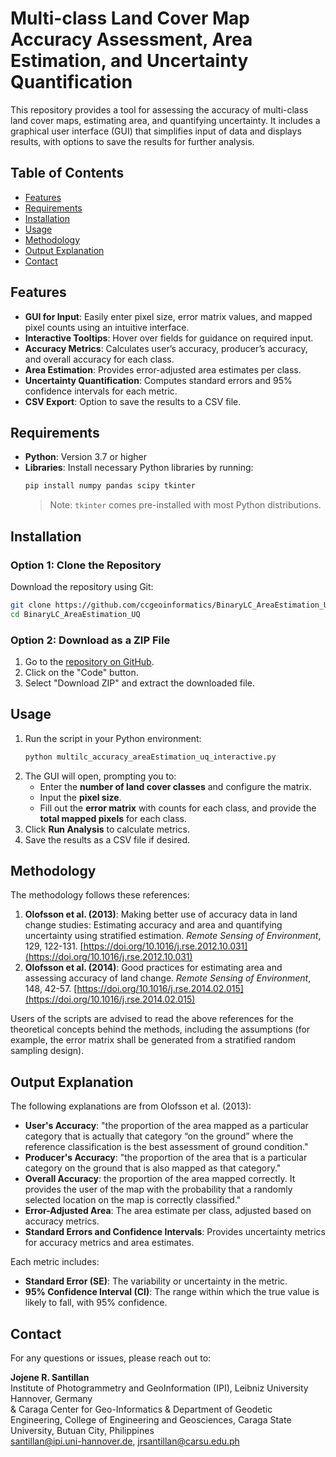 # Multi-class Land Cover Map Accuracy Assessment, Area Estimation, and Uncertainty Quantification

This repository provides a tool for assessing the accuracy of multi-class land cover maps, estimating area, and quantifying uncertainty. It includes a graphical user interface (GUI) that simplifies input of data and displays results, with options to save the results for further analysis.

## Table of Contents
- [Features](#features)
- [Requirements](#requirements)
- [Installation](#installation)
- [Usage](#usage)
- [Methodology](#methodology)
- [Output Explanation](#output-explanation)
- [Contact](#contact)

## Features
- **GUI for Input**: Easily enter pixel size, error matrix values, and mapped pixel counts using an intuitive interface.
- **Interactive Tooltips**: Hover over fields for guidance on required input.
- **Accuracy Metrics**: Calculates user’s accuracy, producer’s accuracy, and overall accuracy for each class.
- **Area Estimation**: Provides error-adjusted area estimates per class.
- **Uncertainty Quantification**: Computes standard errors and 95% confidence intervals for each metric.
- **CSV Export**: Option to save the results to a CSV file.

## Requirements
- **Python**: Version 3.7 or higher
- **Libraries**: Install necessary Python libraries by running:
  ```bash
  pip install numpy pandas scipy tkinter
  ```
  > Note: `tkinter` comes pre-installed with most Python distributions.

## Installation
### Option 1: Clone the Repository

Download the repository using Git:

```bash
git clone https://github.com/ccgeoinformatics/BinaryLC_AreaEstimation_UQ.git
cd BinaryLC_AreaEstimation_UQ
```
### Option 2: Download as a ZIP File
1. Go to the [repository on GitHub](https://github.com/ccgeoinformatics/MultiLC_AreaEstimation_UQ).
2. Click on the "Code" button.
3. Select "Download ZIP" and extract the downloaded file.

## Usage
1. Run the script in your Python environment:
   ```bash
   python multilc_accuracy_areaEstimation_uq_interactive.py
   ```
2. The GUI will open, prompting you to:
   - Enter the **number of land cover classes** and configure the matrix.
   - Input the **pixel size**.
   - Fill out the **error matrix** with counts for each class, and provide the **total mapped pixels** for each class.
3. Click **Run Analysis** to calculate metrics.
4. Save the results as a CSV file if desired.

## Methodology
The methodology follows these references:
1. **Olofsson et al. (2013)**: Making better use of accuracy data in land change studies: Estimating accuracy and area and quantifying uncertainty using stratified estimation. *Remote Sensing of Environment*, 129, 122-131.
   [https://doi.org/10.1016/j.rse.2012.10.031](https://doi.org/10.1016/j.rse.2012.10.031)
2. **Olofsson et al. (2014)**: Good practices for estimating area and assessing accuracy of land change. *Remote Sensing of Environment*, 148, 42-57.
   [https://doi.org/10.1016/j.rse.2014.02.015](https://doi.org/10.1016/j.rse.2014.02.015)
   
Users of the scripts are advised to read the above references for the theoretical concepts behind the methods, including the assumptions (for example, the error matrix shall be generated from a stratified random sampling design).

## Output Explanation

The following explanations are from Olofsson et al. (2013):
- **User's Accuracy**: "the proportion of the area mapped as a particular category that is actually that category “on the ground” where the reference classification is the best assessment of ground condition."
- **Producer's Accuracy**: "the proportion of the area that is a particular category on the ground that is also mapped as that category."
- **Overall Accuracy**: the proportion of the area mapped correctly. It provides the user of the map with the probability that a randomly selected location on the map is correctly classified."
- **Error-Adjusted Area**: The area estimate per class, adjusted based on accuracy metrics.
- **Standard Errors and Confidence Intervals**: Provides uncertainty metrics for accuracy metrics and area estimates.

Each metric includes:
- **Standard Error (SE)**: The variability or uncertainty in the metric.
- **95% Confidence Interval (CI)**: The range within which the true value is likely to fall, with 95% confidence.

## Contact
For any questions or issues, please reach out to:

**Jojene R. Santillan**  
Institute of Photogrammetry and GeoInformation (IPI), Leibniz University Hannover, Germany  
& Caraga Center for Geo-Informatics & Department of Geodetic Engineering, College of Engineering and Geosciences, Caraga State University, Butuan City, Philippines  
santillan@ipi.uni-hannover.de, jrsantillan@carsu.edu.ph
